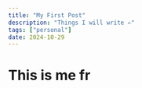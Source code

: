 ```yaml
---
title: "My First Post"
description: "Things I will write ✍️"
tags: ["personal"]
date: 2024-10-29
---
```


# This is me fr
